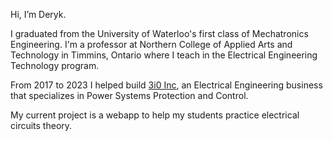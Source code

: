 Hi, I’m Deryk.

I graduated from the University of Waterloo's first class of Mechatronics Engineering. I'm a professor at Northern College of Applied Arts and Technology in Timmins, Ontario where I teach in the Electrical Engineering Technology program.

From 2017 to 2023 I helped build [3i0 Inc](https://www.3i0.ca/), an Electrical Engineering business that specializes in Power Systems Protection and Control.

My current project is a webapp to help my students practice electrical circuits theory.

